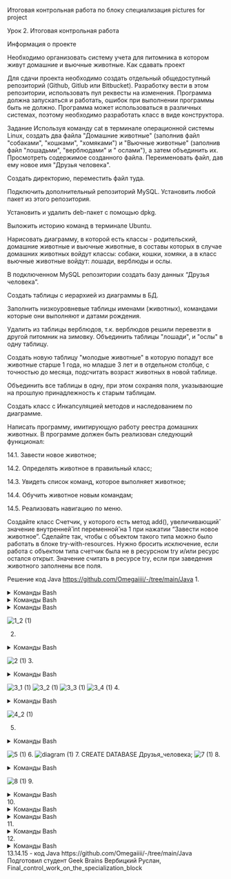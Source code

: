 Итоговая контрольная работа по блоку специализация
pictures for project

Урок 2. Итоговая контрольная работа

Информация о проекте

Необходимо организовать систему учета для питомника в котором живут домашние и вьючные животные.
Как сдавать проект

Для сдачи проекта необходимо создать отдельный общедоступный репозиторий (Github, Gitlub или Bitbucket). Разработку вести в этом репозитории, использовать пул реквесты на изменения. Программа должна запускаться и работать, ошибок при выполнении программы быть не должно. Программа может использоваться в различных системах, поэтому необходимо разработать класс в виде конструктора.

Задание
Используя команду cat в терминале операционной системы Linux, создать два файла "Домашние животные" (заполнив файл "собаками", "кошками", "хомяками") и "Вьючные животные" (заполнив файл "лошадьми", "верблюдами" и " ослами"), а затем объединить их. Просмотреть содержимое созданного файла. Переименовать файл, дав ему новое имя "Друзья человека".

Создать директорию, переместить файл туда.

Подключить дополнительный репозиторий MySQL. Установить любой пакет из этого репозитория.

Установить и удалить deb-пакет с помощью dpkg.

Выложить историю команд в терминале Ubuntu.

Нарисовать диаграмму, в которой есть классы - родительский, домашние животные и вьючные животные, в составы которых в случае домашних животных войдут классы: собаки, кошки, хомяки, а в класс вьючные животные войдут: лошади, верблюды и ослы.

В подключенном MySQL репозитории создать базу данных “Друзья человека”.

Создать таблицы с иерархией из диаграммы в БД.

Заполнить низкоуровневые таблицы именами (животных), командами которые они выполняют и датами рождения.

Удалить из таблицы верблюдов, т.к. верблюдов решили перевезти в другой питомник на зимовку. Объединить таблицы "лошади", и "ослы" в одну таблицу.

Создать новую таблицу "молодые животные" в которую попадут все животные старше 1 года, но младше 3 лет и в отдельном столбце, с точностью до месяца, подсчитать возраст животных в новой таблице.

Объединить все таблицы в одну, при этом сохраняя поля, указывающие на прошлую принадлежность к старым таблицам.

Создать класс с Инкапсуляцией методов и наследованием по диаграмме.

Написать программу, имитирующую работу реестра домашних животных. В программе должен быть реализован следующий функционал:

14.1. Завести новое животное;

14.2. Определять животное в правильный класс;

14.3. Увидеть список команд, которое выполняет животное;

14.4. Обучить животное новым командам;

14.5. Реализовать навигацию по меню.

Создайте класс Счетчик, у которого есть метод add(), увеличивающий̆ значение внутренней̆ int переменной̆ на 1 при нажатии “Завести новое животное”. Сделайте так, чтобы с объектом такого типа можно было работать в блоке try-with-resources. Нужно бросить исключение, если работа с объектом типа счетчик была не в ресурсном try и/или ресурс остался открыт. Значение считать в ресурсе try, если при заведения животного заполнены все поля.

Решение
код Java https://github.com/Omegaiiii/-/tree/main/Java
1.
<details>
<summary>Команды Bash</summary>

cat > "Домашние животные"

Собаки

Кошки

Хомяки

'Ctrl+d'

</details>
<details>
<summary>Команды Bash</summary>

cat > "Вьючные животные"


Лошади

Верблюды

Ослы

'Ctrl+d'

</details>
<details>
<summary>Команды Bash</summary>

cat "Домашние животные" "Вьючные животные" > Animals


cat Animals

mv "Animals" "Друзья человека"

</details>

![1_2 (1)](https://github.com/Omegaiiii/-/assets/136469312/1087fde5-9bd5-4df8-8f9e-ba8ce245d589)

2.
<details>
<summary>Команды Bash</summary>

mkdir folder_for_attestation

mv 'Друзья человека' folder_for_attestation/

ls

cd folder_for_attestation/

ls

</details>

![2 (1)](https://github.com/Omegaiiii/-/assets/136469312/d998c475-315f-46e1-9c96-20e03c07e71e)
3.
<details>
<summary>Команды Bash</summary>

sudo apt-get update

sudo apt update

sudo apt install mysql-server

sudo service mysql status

</details>

![3_1 (1)](https://github.com/Omegaiiii/-/assets/136469312/e5d7e720-ef14-43e0-bcf8-5aeb035c9d52)
![3_2 (1)](https://github.com/Omegaiiii/-/assets/136469312/f7ab7450-b2bf-4e46-b994-3f1decadddb3)
![3_3 (1)](https://github.com/Omegaiiii/-/assets/136469312/2c8ef4f1-887f-4a6b-83bf-4fee168c85bb)
![3_4 (1)](https://github.com/Omegaiiii/-/assets/136469312/d083facb-79ef-45f3-b1a1-7885a7a4c069)
4.

<details>
<summary>Команды Bash</summary>

wget http://ftp.us.debian.org/debian/pool/main/s/sl/sl_5.02-1_amd64.deb

sudo dpkg -i sl_5.02-1_amd64.deb

sudo dpkg -r sl

</details>

![4_2 (1)](https://github.com/Omegaiiii/-/assets/136469312/9679e485-9200-4543-9cc5-07d572a219a0)

5.
<details>
<summary>Команды Bash</summary>

  730  mkdir attestation

  731  cd attestation/

  732  cat > Домашние животные

  733  cat > "Домашние животные"

  734  cat > "Вьючные животные"

  735  cat "Домашние животные" "Вьючные животные" > Animals 

  736  cat Animals

  737  mv "Animals" "Друзья человека"

  738  clear

  739  mkdir folder_for_attestation && mv "Друзья человека" /attestation/folder_for_attestation 

  740  ls

  741  rmdir folder_for_attestation/

  742  ls

  743  clear

  744  mkdir folder_for_attestation

  745  mv "Друзья человека" /attestation/folder_for_attestation

  746  mv "Друзья человека" attestation/folder_for_attestation

  747  ls

  748  mkdir folder_for_attestation

  749  rmdir folder_for_attestation

  750  clear

  751  mkdir folder_for_attestation

  752  mv 'Друзья человека' attestation/folder_for_attestation/

  753  mv 'Друзья человека' folder_for_attestation/

  754  ls

  755  cd folder_for_attestation/

  756  ls

  757  clear

  758  cd..

  759  cd.

  760  cd..

  761  cd 

  762  cd attestation/

  763  clear

  764  sudo apt-get update

  765  sudo apt update

  766  sudo apt install mysql

  767  sudo apt install mysql-server

  768  sudo service mysql status

  769  clear

  770  wget http://ftp.us.debian.org/debian/pool/main/s/sl/sl_5.02-1_amd64.deb

  771  sudo dpkg -i sl_5.02-1_amd64.deb

  772  sudo dpkg -r sl

  773  clear

  774  history


</details>

![5 (1)](https://github.com/Omegaiiii/-/assets/136469312/8863cd53-631a-4460-ae9d-1bad4c9e2b29)
6.
![diagram (1)](https://github.com/Omegaiiii/-/assets/136469312/a601f894-8945-4723-98f4-b32167d7ea0a)
7.
CREATE DATABASE Друзья_человека;
![7 (1)](https://github.com/Omegaiiii/-/assets/136469312/a5769b83-6f93-455b-8fb9-523b31a65ed2)
8.
<details>
<summary>Команды Bash</summary>

CREATE TABLE Родительский_класс (

  id INT PRIMARY KEY AUTO_INCREMENT,
  
  тип VARCHAR(50)
);


CREATE TABLE Домашние_животные (

  id INT PRIMARY KEY,
  
  вид VARCHAR(50),
  
  FOREIGN KEY (id) REFERENCES Родительский_класс(id)
  
);


CREATE TABLE Собаки (

  id INT PRIMARY KEY,
  
  имя VARCHAR(50),
  
  команда VARCHAR(50),
  
  дата_рождения DATE,
  
  FOREIGN KEY (id) REFERENCES Домашние_животные(id)
  
);


CREATE TABLE Кошки (

  id INT PRIMARY KEY,
  
  имя VARCHAR(50),
  
  команда VARCHAR(50),
  
  дата_рождения DATE,
  
  FOREIGN KEY (id) REFERENCES Домашние_животные(id)
  
);


CREATE TABLE Хомяки (

  id INT PRIMARY KEY,
  
  имя VARCHAR(50),
  
  команда VARCHAR(50),
  
  дата_рождения DATE,
  
  FOREIGN KEY (id) REFERENCES Домашние_животные(id)
  
);


CREATE TABLE Вьючные_животные (

  id INT PRIMARY KEY,

  вид VARCHAR(50),
  
  FOREIGN KEY (id) REFERENCES Родительский_класс(id)
  
);


CREATE TABLE Лошади (

  id INT PRIMARY KEY,
  
  имя VARCHAR(50),
  
  команда VARCHAR(50),
  
  дата_рождения DATE,
  
  FOREIGN KEY (id) REFERENCES Вьючные_животные(id)
  
);


CREATE TABLE Верблюды (

  id INT PRIMARY KEY,
  
  имя VARCHAR(50),
  
  команда VARCHAR(50),
  
  дата_рождения DATE,

  FOREIGN KEY (id) REFERENCES Вьючные_животные(id)
  
);


CREATE TABLE Ослы (

  id INT PRIMARY KEY,
  
  имя VARCHAR(50),
  
  команда VARCHAR(50),
  
  дата_рождения DATE,
  
  FOREIGN KEY (id) REFERENCES Вьючные_животные(id)
  
);

show databases;

show tables;

</details>

![8 (1)](https://github.com/Omegaiiii/-/assets/136469312/a3841270-8208-4ad2-81df-2d03869f1fde)
9.
<details>
<summary>Команды Bash</summary>

INSERT INTO Верблюды ( имя, команда, дата_рождения)

VALUES ('Зефир', 'Но, пошел', '2019-09-01'),

       ('Багдад', 'На месте' '2020-11-12'),
       
       ('Скорость', 'Ждать' '2021-04-05');
       

INSERT INTO Кошки ( имя, команда, дата_рождения)

VALUES ('Маркиз', 'Кис-кис', '2021-01-20'),

       ('Снежка', 'Давай играть', '2022-03-08');
       

INSERT INTO Лошади ( имя, команда, дата_рождения)

VALUES ('Спирит', 'Но', '2020-01-21'),

       ('Воронок', 'Бррррр', '2022-03-08');
       

INSERT INTO Ослы ( имя, команда, дата_рождения)

VALUES ('Нарик', 'Пошёл', '2019-01-21'),

       ('Степан', 'Стой', '2021-03-08');
       

INSERT INTO Собаки ( имя, команда, дата_рождения)

VALUES ('Шарик', 'Дай лапу', '2019-01-21'),

       ('Бим', 'Лежать', '2020-03-08');

       

INSERT INTO Хомяки ( имя, команда, дата_рождения)

VALUES ('Долгожитель', 'Кушать', '2022-01-21'),

       ('Хома', 'Отойди', '2023-03-08');

       

</details>
10.
<details>
<summary>Команды Bash</summary>

TRUNCATE TABLE Верблюды;

</details>
<details>
<summary>Команды Bash</summary>

CREATE TABLE Парнокопытные AS

SELECT * FROM Лошади

UNION

SELECT * FROM Ослы;

</details>
11.
<details>
<summary>Команды Bash</summary>

CREATE TABLE Парнокопытные AS

SELECT *, TIMESTAMPDIFF(MONTH, дата_рождения, CURDATE()) AS возраст_в_месяцах

FROM (

    SELECT 'Собаки' AS тип_животного, имя, команда, дата_рождения FROM Собаки
    
    UNION ALL
    
    SELECT 'Кошки' AS тип_животного, имя, команда, дата_рождения FROM Кошки
    
    UNION ALL
    
    SELECT 'Хомяки' AS тип_животного, имя, команда, дата_рождения FROM Хомяки
    
    UNION ALL
    
    SELECT 'Лошади' AS тип_животного, имя, команда, дата_рождения FROM Лошади
    
    UNION ALL
    
    SELECT 'Ослы' AS тип_животного, имя, команда, дата_рождения FROM Ослы
    
) AS животные

WHERE дата_рождения >= DATE_SUB(CURDATE(), INTERVAL 3 YEAR)

AND дата_рождения <= DATE_SUB(CURDATE(), INTERVAL 1 YEAR);


</details>
12.
<details>
<summary>Команды Bash</summary>

CREATE TABLE Полный_состав AS

SELECT 'Собаки' AS тип_животного, имя, команда, дата_рождения FROM Собаки

UNION ALL

SELECT 'Кошки' AS тип_животного, имя, команда, дата_рождения FROM Кошки

UNION ALL

SELECT 'Хомяки' AS тип_животного, имя, команда, дата_рождения FROM Хомяки

UNION ALL

SELECT 'Лошади' AS тип_животного, имя, команда, дата_рождения FROM Лошади

UNION ALL

SELECT 'Ослы' AS тип_животного, имя, команда, дата_рождения FROM Ослы;



</details>
13.14.15 - код Java https://github.com/Omegaiiii/-/tree/main/Java
Подготовил студент Geek Brains Вербицкий Руслан, Final_control_work_on_the_specialization_block



